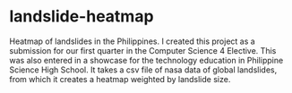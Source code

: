 # landslide-heatmap
Heatmap of landslides in the Philippines. I created this project as a submission for our first quarter in the Computer Science 4 Elective. This was also entered in a showcase for the technology education in Philippine Science High School.
It takes a csv file of nasa data of global landslides, from which it creates a heatmap weighted by landslide size.
